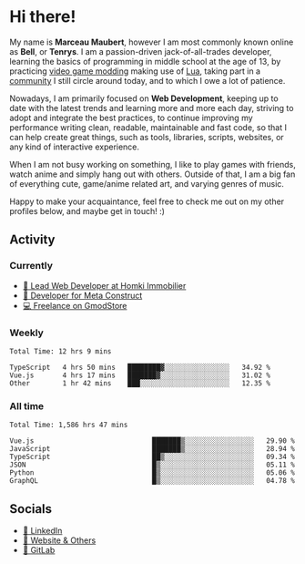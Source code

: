# Hi there!

My name is **Marceau Maubert**, however I am most commonly known online as **Bell**, or **Tenrys**. I am a passion-driven jack-of-all-trades developer, learning the basics of programming in middle school at the age of 13, by practicing [video game modding](https://garrysmod.com) making use of [Lua](https://lua.org), taking part in a [community](https://metastruct.net) I still circle around today, and to which I owe a lot of patience.

Nowadays, I am primarily focused on **Web Development**, keeping up to date with the latest trends and learning more and more each day, striving to adopt  and integrate the best practices, to continue improving my performance writing clean, readable, maintainable and fast code, so that I can help create great things, such as tools, libraries, scripts, websites, or any kind of interactive experience.

When I am not busy working on something, I like to play games with friends, watch anime and simply hang out with others. Outside of that, I am a big fan of everything cute, game/anime related art, and varying genres of music.

Happy to make your acquaintance, feel free to check me out on my other profiles below, and maybe get in touch! :)

## Activity

### Currently

- [🏢 Lead Web Developer at Homki Immobilier](https://homki-immobilier.com)
- [🎈 Developer for Meta Construct](https://metastruct.net)
- [💻 Freelance on GmodStore](https://www.gmodstore.com/users/Tenrys)

### Weekly
<!--START_SECTION:wakaWeekly-->

```text
Total Time: 12 hrs 9 mins

TypeScript   4 hrs 50 mins   ████████▓░░░░░░░░░░░░░░░░   34.92 %
Vue.js       4 hrs 17 mins   ███████▓░░░░░░░░░░░░░░░░░   31.02 %
Other        1 hr 42 mins    ███░░░░░░░░░░░░░░░░░░░░░░   12.35 %
```

<!--END_SECTION:wakaWeekly-->

### All time
<!--START_SECTION:wakaTotal-->

```text
Total Time: 1,586 hrs 47 mins

Vue.js                             ███████▒░░░░░░░░░░░░░░░░░   29.90 %
JavaScript                         ███████▒░░░░░░░░░░░░░░░░░   28.94 %
TypeScript                         ██▒░░░░░░░░░░░░░░░░░░░░░░   09.34 %
JSON                               █▒░░░░░░░░░░░░░░░░░░░░░░░   05.11 %
Python                             █▒░░░░░░░░░░░░░░░░░░░░░░░   05.06 %
GraphQL                            █▒░░░░░░░░░░░░░░░░░░░░░░░   04.78 %
```

<!--END_SECTION:wakaTotal-->

## Socials

- [👔 LinkedIn](https://www.linkedin.com/in/marceau-maubert)
- [🔗 Website & Others](https://bell.moe)
- [🦊 GitLab](https://gitlab.com/Tenrys)
